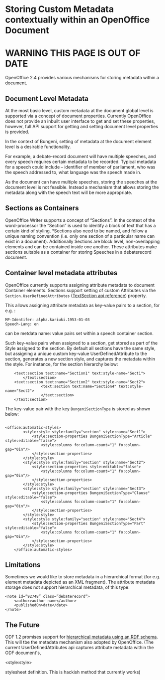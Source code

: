 # Storing Custom Metadata contextually within an OpenOffice Document


# WARNING THIS PAGE IS OUT OF DATE #

OpenOffice 2.4 provides various mechanisms for storing metadata within a document.

## Document Level Metadata ##

At the most basic level, custom metadata at the document global level is supported via a concept of document properties. Currently OpenOffice does not provide an inbuilt user interface to get and set these properties, however, full API support for getting and setting document level properties is provided.

In the context of Bungeni, setting of metadata at the document element level is a desirable functionality.

For example, a debate-record document will have multiple speeches, and every speech requires certain metadata to be recorded. Typical metadata for a speech could include – identifier of member of parliament, who was the speech addressed to, what language was the speech made in.

As the document can have multiple speeches, storing the speeches at the document level is not feasible. Instead a mechanism that allows storing the metadata along with the speech text will be more appropriate.

## Sections as Containers ##

OpenOffice Writer supports a concept of “Sections”.  In the context of the word-processor the “Section” is used to identify a block of text that has a certain kind of styling.  °Sections also need to be named, and follow a unique naming convention (i.e. only one section of a particular name can exist in a document).  Additionally Sections are block level, non-overlapping elements and can be contained inside one another.  These attributes make sections suitable as a container for storing Speeches in a debaterecord document.

## Container level metadata attributes ##

OpenOffice currently supports assigning attribute metadata to document Container elements. Sections support setting of custom Attributes via the `Section.UserDefinedAttributes` ([TextSection api reference](http://api.openoffice.org/docs/common/ref/com/sun/star/text/TextSection.html)) property.

This allows assigning attribute metadata as key-value pairs to a section, for e.g. :

```
MP-Identifer: alpha.kariuki.1953-01-03
Speech-Lang: en
```

can be metdata name: value pairs set within a speech container section.

Such key-value pairs when assigned to a section, get stored as part of the Style assigned to the section. By default all sections have the same style, but assigning a unique custom key-value UserDefinedAttribute to the section, generates a new section style, and captures the metadata within the style. For instance, for the section hierarchy below:

```
	<text:section text:name="Section1" text:style-name="Sect1">
        </text:section>
	<text:section text:name="Section2" text:style-name="Sect2">
				<text:section text:name="Section4" text:style-name="Sect2">
				</text:section>
	</text:section>
```


The key-value pair  with the key `BungeniSectionType` is stored as shown below:

```

<office:automatic-styles>
		<style:style style:family="section" style:name="Sect1">
			<style:section-properties BungeniSectionType="Article" style:editable="false">
				<style:columns fo:column-count="1" fo:column-gap="0in"/>
			</style:section-properties>
		</style:style>
		<style:style style:family="section" style:name="Sect2">
			<style:section-properties style:editable="false">
				<style:columns fo:column-count="1" fo:column-gap="0in"/>
			</style:section-properties>
		</style:style>
		<style:style style:family="section" style:name="Sect3">
			<style:section-properties BungeniSectionType="Clause" style:editable="false">
				<style:columns fo:column-count="1" fo:column-gap="0in"/>
			</style:section-properties>
		</style:style>
		<style:style style:family="section" style:name="Sect4">
			<style:section-properties BungeniSectionType="Part" style:editable="false">
				<style:columns fo:column-count="1" fo:column-gap="0in"/>
			</style:section-properties>
		</style:style>
	</office:automatic-styles>
```




## Limitations ##

Sometimes we would like to store metadata in a hierarchical format (for e.g. element metadata depicted as an XML fragment). The attribute metadata storage does not support hierarchical metadata, of this type:

```
<note id=”92748” class=”debaterecord”>
	<author>author name</author>
	<publishedOn>date</date>
</note>
```

## The Future ##

ODF 1.2 promises support for [hierarchical metadata using an RDF schema](http://blogs.sun.com/GullFOSS/entry/new_extensible_metadata_support_with).  This will tbe the metadata mechanism also adopted by OpenOffice. (The current UserDefinedAttributes api captures attribute metadata within  the ODF document's,  

&lt;style:style&gt;

  stylesheet definition. This is hackish method that currently works)